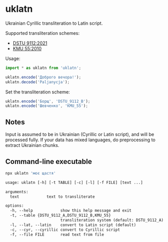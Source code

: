 uklatn
==
Ukrainian Cyrillic transliteration to Latin script.

Supported transliteration schemes:
- [DSTU 9112:2021](https://uk.wikipedia.org/wiki/ДСТУ_9112:2021)
- [KMU 55:2010](https://zakon.rada.gov.ua/laws/show/55-2010-п)



Usage:
```js
import * as uklatn from 'uklatn';

uklatn.encode('Доброго вечора!');
uklatn.decode('Paljanycja');
```

Set the transliteration scheme:
```js
uklatn.encode('Борщ', 'DSTU_9112_B');
uklatn.encode('Шевченко', 'KMU_55');
```

Notes
--
Input is assumed to be in Ukrainian (Cyrillic or Latin script), and will be processed fully.
If your data has mixed languages, do preprocessing to extract Ukrainian chunks.


Command-line executable
--
```sh
npx uklatn 'моє щастя'
```

```txt
usage: uklatn [-h] [-t TABLE] [-c] [-l] [-f FILE] [text ...]

arguments:
  text            text to transliterate

options:
  -h, --help            show this help message and exit
  -t, --table {DSTU_9112_A,DSTU_9112_B,KMU_55}
                        transliteration system (default: DSTU_9112_A)
  -l, --lat, --latin    convert to Latin script (default)
  -c, --cyr, --cyrillic convert to Cyrillic script
  -f, --file FILE       read text from file
```
